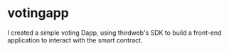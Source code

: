 # votingapp
I created a simple voting Dapp, using thirdweb's SDK to build a front-end application to interact with the smart contract.
